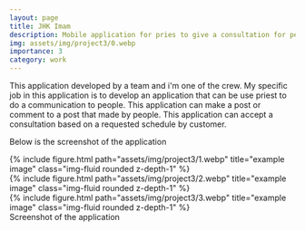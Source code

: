 ```yaml
---
layout: page
title: JHK Imam
description: Mobile application for pries to give a consultation for people by online
img: assets/img/project3/0.webp
importance: 3
category: work
---
```


This application developed by a team and i'm one of the crew.  My specific job in this application is to develop an application that can be use priest to do a communication to people.  This application can make a post or comment to a post that made by people. This application can accept a consultation based on a requested schedule by customer.

Below is the screenshot of the application

<div class="row">
    <div class="col-sm mt-3 mt-md-0">
        {% include figure.html path="assets/img/project3/1.webp" title="example image" class="img-fluid rounded z-depth-1" %}
    </div>
    <div class="col-sm mt-3 mt-md-0">
        {% include figure.html path="assets/img/project3/2.webp" title="example image" class="img-fluid rounded z-depth-1" %}
    </div>
    <div class="col-sm mt-3 mt-md-0">
        {% include figure.html path="assets/img/project3/3.webp" title="example image" class="img-fluid rounded z-depth-1" %}
    </div>
</div>
<div class="caption">
    Screenshot of the application
</div>
